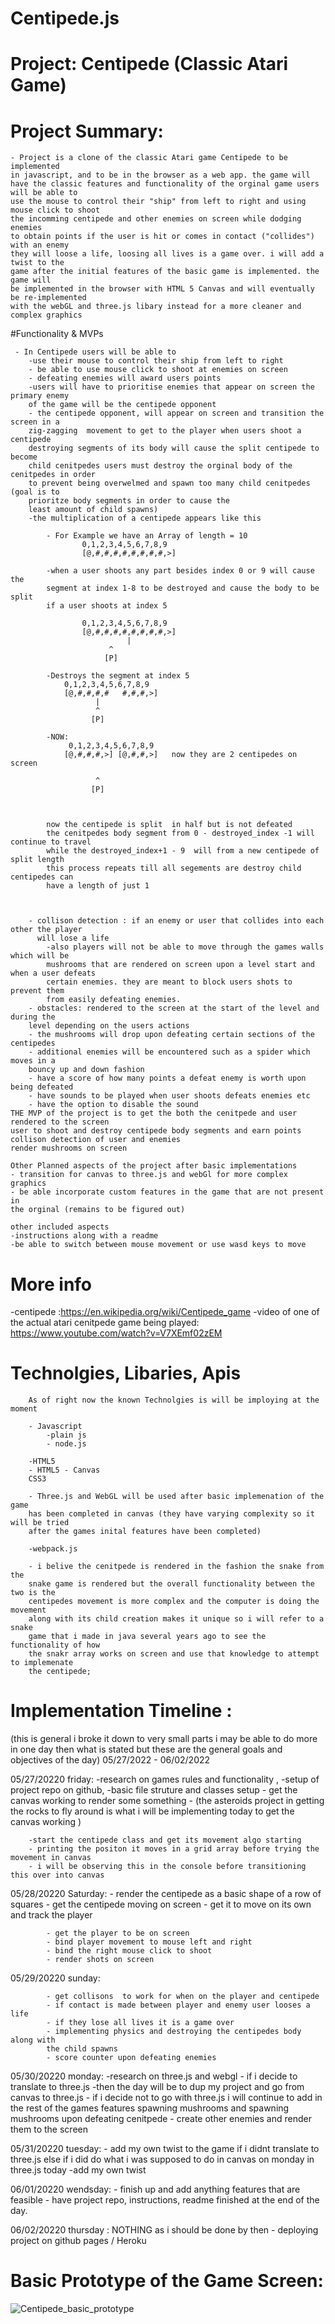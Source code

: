 # Centipede.js


# Project: Centipede (Classic Atari Game)
	
	
# Project Summary: 
	- Project is a clone of the classic Atari game Centipede to be implemented
	in javascript, and to be in the browser as a web app. the game will 
	have the classic features and functionality of the orginal game users will be able to 
	use the mouse to control their "ship" from left to right and using mouse click to shoot
	the incomming centipede and other enemies on screen while dodging enemies 
	to obtain points if the user is hit or comes in contact ("collides") with an enemy 
	they will loose a life, loosing all lives is a game over. i will add a twist to the
	game after the initial features of the basic game is implemented. the game will 
	be implemented in the browser with HTML 5 Canvas and will eventually be re-implemented
	with the webGL and three.js libary instead for a more cleaner and complex graphics
	
#Functionality & MVPs
	 
	 - In Centipede users will be able to
		-use their mouse to control their ship from left to right
		- be able to use mouse click to shoot at enemies on screen
		- defeating enemies will award users points
		-users will have to prioritise enemies that appear on screen the primary enemy
		of the game will be the centipede opponent
		- the centipede opponent, will appear on screen and transition the screen in a 
		zig-zagging  movement to get to the player when users shoot a centipede
		destroying segments of its body will cause the split centipede to become 
		child cenitpedes users must destroy the orginal body of the cenitpedes in order
		to prevent being overwelmed and spawn too many child cenitpedes (goal is to
		prioritze body segments in order to cause the
		least amount of child spawns)
		-the multiplication of a centipede appears like this
					
			- For Example we have an Array of length = 10
					0,1,2,3,4,5,6,7,8,9
					[@,#,#,#,#,#,#,#,#,>]
					
			-when a user shoots any part besides index 0 or 9 will cause the 
			segment at index 1-8 to be destroyed and cause the body to be split 
			if a user shoots at index 5 
			
					0,1,2,3,4,5,6,7,8,9
					[@,#,#,#,#,#,#,#,#,>]
					          |
						  ^
						 [P]
								  
			-Destroys the segment at index 5 
				0,1,2,3,4,5,6,7,8,9
				[@,#,#,#,#   #,#,#,>]
					   |
					   ^
					  [P]
								  
			-NOW:
				 0,1,2,3,4,5,6,7,8,9
				[@,#,#,#,>] [@,#,#,>]   now they are 2 centipedes on screen
							       
					   ^
					  [P]
								  
					
								  
			now the centipede is split  in half but is not defeated 
			the cenitpedes body segment from 0 - destroyed_index -1 will continue to travel
			while the destroyed_index+1 - 9  will from a new centipede of split length
			this process repeats till all segements are destroy child centipedes can 
			have a length of just 1
						
		
		
		- collison detection : if an enemy or user that collides into each other the player 
		  will lose a life
			-also players will not be able to move through the games walls which will be 
			mushrooms that are rendered on screen upon a level start and when a user defeats 
			certain enemies. they are meant to block users shots to prevent them 
			from easily defeating enemies.
		- obstacles: rendered to the screen at the start of the level and during the 
		level depending on the users actions
		- the mushrooms will drop upon defeating certain sections of the centipedes
		- additional enemies will be encountered such as a spider which moves in a
		bouncy up and down fashion
		- have a score of how many points a defeat enemy is worth upon being defeated
		- have sounds to be played when user shoots defeats enemies etc
		- have the option to disable the sound 
	THE MVP of the project is to get the both the cenitpede and user rendered to the screen
	user to shoot and destroy centipede body segments and earn points 
	collison detection of user and enemies 
	render mushrooms on screen
	
	Other Planned aspects of the project after basic implementations
	- transition for canvas to three.js and webGl for more complex graphics
	- be able incorporate custom features in the game that are not present in
	the orginal (remains to be figured out)
	
	other included aspects
	-instructions along with a readme
	-be able to switch between mouse movement or use wasd keys to move
	
	

# More info
  -centipede :https://en.wikipedia.org/wiki/Centipede_game
	-video of one of the actual atari cenitpede game being played:	https://www.youtube.com/watch?v=V7XEmf02zEM
	
		
# Technolgies, Libaries, Apis 
		As of right now the known Technolgies is will be imploying at the moment
		
		- Javascript
			-plain js
			- node.js
			
		-HTML5 
		- HTML5 - Canvas
		CSS3
		
		- Three.js and WebGL will be used after basic implemenation of the game
		has been completed in canvas (they have varying complexity so it will be tried
		after the games inital features have been completed)
		
		-webpack.js
		
		- i belive the cenitpede is rendered in the fashion the snake from the
		snake game is rendered but the overall functionality between the two is the
		centipedes movement is more complex and the computer is doing the movement
		along with its child creation makes it unique so i will refer to a snake 
		game that i made in java several years ago to see the functionality of how 
		the snakr array works on screen and use that knowledge to attempt to implemenate
		the centipede;
		
		
	
# Implementation Timeline : 
(this is general i broke it down to very small parts i may be able to do more in one day 
	then what is stated but these are the general goals and objectives of the day)
	05/27/2022 - 06/02/2022
	
05/27/20220	friday:
		-research on games rules and functionality , 
		-setup of project repo on github,
		-basic file struture and classes setup 
		- get the canvas working to render some something
		- (the asteroids project in getting the rocks to fly around is
		what i will be implementing today to get the canvas working )
		
		-start the centipede class and get its movement algo starting
		- printing the positon it moves in a grid array before trying the movement in canvas
		- i will be observing this in the console before transitioning this over into canvas
		
05/28/20220	Saturday:
			- render the centipede as a basic shape of a row of squares
			- get the centipede moving on screen 
			- get it to move on its own and track the player
				
			- get the player to be on screen 
			- bind player movement to mouse left and right
			- bind the right mouse click to shoot 
			- render shots on screen
				

05/29/20220	sunday:

			- get collisons  to work for when on the player and centipede
			- if contact is made between player and enemy user looses a life
			- if they lose all lives it is a game over
			- implementing physics and destroying the centipedes body along with 
			the child spawns
			- score counter upon defeating enemies
					
05/30/20220	monday:
	-research on three.js and webgl
		- if i decide to translate to three.js
		   -then the day will be to dup my project and go from canvas to three.js
		- if i decide not to go with three.js i will continue to add in the rest
		  of the games features spawning mushrooms and spawning mushrooms upon defeating cenitpede
		 - create other enemies  and render them to the screen
			

05/31/20220	tuesday:
		- add my own twist to the game if i didnt translate to three.js else if i 
		did do what i was supposed to do in canvas on monday in three.js today
		-add my own twist 

06/01/20220	wendsday:
			- finish up and add anything features that are feasible
			- have project repo, instructions, readme finished at the end of the day.

06/02/20220	thursday : NOTHING as i should be done by then 
				- deploying project on github pages /  Heroku 
		
	


# Basic Prototype of the Game Screen:
![Centipede_basic_prototype](https://user-images.githubusercontent.com/33719996/170761772-4e4d414b-8c8a-4d52-ad50-727c5bca5309.png)
